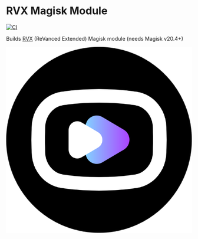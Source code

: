 # RVX Magisk Module

[![CI](https://github.com/Infiniti151/rvx-magisk-module/actions/workflows/ci.yml/badge.svg?event=schedule)](https://github.com/Infiniti151/rvx-magisk-module/actions/workflows/ci.yml)

Builds [RVX](https://github.com/inotia00/revanced-patches) (ReVanced Extended) Magisk module (needs Magisk v20.4+)

![RVX](RVX.png)

